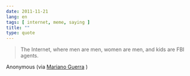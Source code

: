 ```yaml
---
date: 2011-11-21
lang: en
tags: [ internet, meme, saying ]
title: ""
type: quote
---
```


> The Internet, where men are men, women are men, and kids are FBI
> agents.

Anonymous (via [Mariano Guerra](http://marianoguerra.com.ar) )

